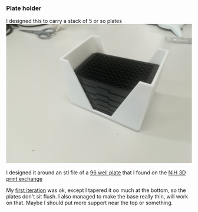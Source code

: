 ### Plate holder

I designed this to carry a stack of 5 or so plates
![](20190620_PlateCarrier_Black96WellPlates.jpg)

I designed it around an stl file of a [96 well plate](20190620_PlateCarrier_Black96WellPlates.jpg) that I found on the [NIH 3D print exchange](https://3dprint.nih.gov/discover/3dpx-000303)

My [first iteration](20190606_SBSPlateHolder.stl) was ok, except I tapered it oo much at the bottom, so the plates don't sit flush. I also managed to make the base really thin, will work on that. Maybe I should put more support near the top or something.
